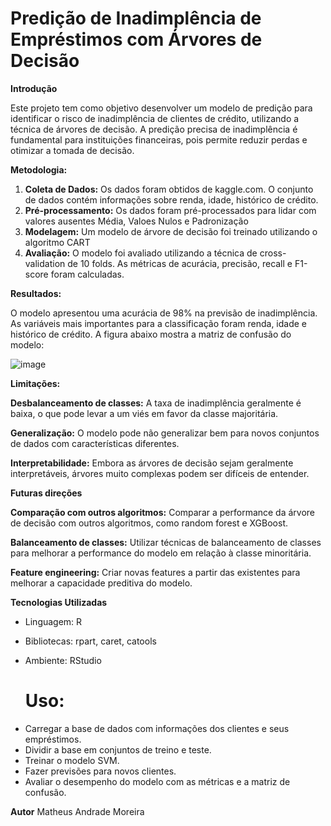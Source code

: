 # Predição de Inadimplência de Empréstimos com Árvores de Decisão

**Introdução**

Este projeto tem como objetivo desenvolver um modelo de predição para identificar o risco de inadimplência de clientes de crédito, utilizando a técnica de árvores de decisão. A predição precisa de inadimplência é fundamental para instituições financeiras, pois permite reduzir perdas e otimizar a tomada de decisão.

**Metodologia:**

1. **Coleta de Dados:** Os dados foram obtidos de kaggle.com. O conjunto de dados contém informações sobre renda, idade, histórico de crédito.
2. **Pré-processamento:** Os dados foram pré-processados para lidar com valores ausentes Média, Valoes Nulos e Padronização
3. **Modelagem:** Um modelo de árvore de decisão foi treinado utilizando o algoritmo CART
4. **Avaliação:** O modelo foi avaliado utilizando a técnica de cross-validation de 10 folds. As métricas de acurácia, precisão, recall e F1-score foram calculadas.

**Resultados:**

O modelo apresentou uma acurácia de 98% na previsão de inadimplência. As variáveis mais importantes para a classificação foram renda, idade e histórico de crédito. A figura abaixo mostra a matriz de confusão do modelo:

![image](https://github.com/user-attachments/assets/0844d520-ddbe-41b2-a32d-4cd8afe00b3e)


**Limitações:**

**Desbalanceamento de classes:** A taxa de inadimplência geralmente é baixa, o que pode levar a um viés em favor da classe majoritária.

**Generalização:** O modelo pode não generalizar bem para novos conjuntos de dados com características diferentes.

**Interpretabilidade:** Embora as árvores de decisão sejam geralmente interpretáveis, árvores muito complexas podem ser difíceis de entender.

**Futuras direções**

**Comparação com outros algoritmos:** Comparar a performance da árvore de decisão com outros algoritmos, como random forest e XGBoost.

**Balanceamento de classes:** Utilizar técnicas de balanceamento de classes para melhorar a performance do modelo em relação à classe minoritária.

**Feature engineering:** Criar novas features a partir das existentes para melhorar a capacidade preditiva do modelo.

**Tecnologias Utilizadas**

* Linguagem: R
* Bibliotecas: rpart, caret, catools
* Ambiente: RStudio

  # Uso:
  
- Carregar a base de dados com informações dos clientes e seus empréstimos.
- Dividir a base em conjuntos de treino e teste.
- Treinar o modelo SVM.
- Fazer previsões para novos clientes.
- Avaliar o desempenho do modelo com as métricas e a matriz de confusão.

**Autor**
Matheus Andrade Moreira
